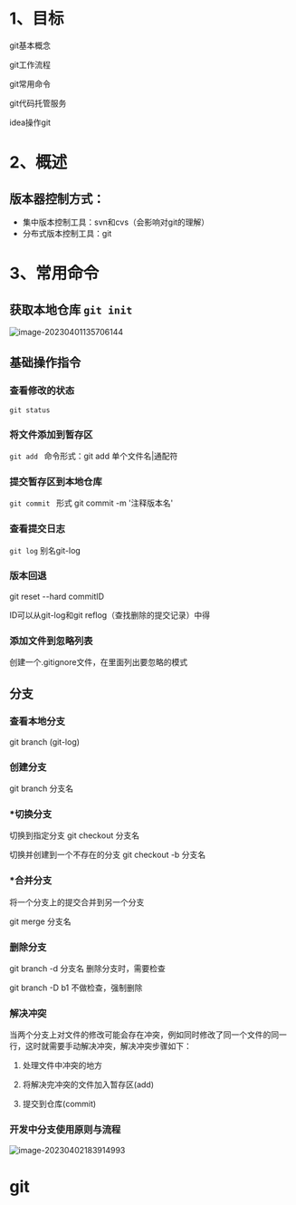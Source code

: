 # 1、目标

git基本概念

git工作流程

git常用命令

git代码托管服务

idea操作git

# 2、概述

## 版本器控制方式：

- 集中版本控制工具：svn和cvs（会影响对git的理解）
- 分布式版本控制工具：git

# 3、常用命令

## 获取本地仓库 `git init`

![image-20230401135706144](C:\Users\PC\AppData\Roaming\Typora\typora-user-images\image-20230401135706144.png)

## 基础操作指令

### 查看修改的状态

 `git status`

### 将文件添加到暂存区

`git add `    命令形式：git add 单个文件名|通配符

### 提交暂存区到本地仓库

`git commit ` 形式 git commit -m '注释版本名' 

### 查看提交日志

`git log`    别名git-log

### 版本回退

git reset --hard commitID 

ID可以从git-log和git reflog（查找删除的提交记录）中得

### 添加文件到忽略列表

创建一个.gitignore文件，在里面列出要忽略的模式    

 ## 分支

### 查看本地分支

git branch (git-log)

### 创建分支

git branch 分支名

### *切换分支

切换到指定分支 git checkout 分支名

切换并创建到一个不存在的分支 git checkout -b 分支名 

### *合并分支

将一个分支上的提交合并到另一个分支

git merge 分支名

### 删除分支

git branch -d 分支名  删除分支时，需要检查

git branch -D b1 不做检查，强制删除

### 解决冲突

当两个分支上对文件的修改可能会存在冲突，例如同时修改了同一个文件的同一行，这时就需要手动解决冲突，解决冲突步骤如下：

1. 处理文件中冲突的地方

2. 将解决完冲突的文件加入暂存区(add)

3. 提交到仓库(commit)

### 开发中分支使用原则与流程

![image-20230402183914993](C:\Users\PC\AppData\Roaming\Typora\typora-user-images\image-20230402183914993.png)

# git